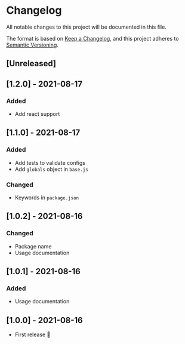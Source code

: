 # Changelog

All notable changes to this project will be documented in this file.

The format is based on [Keep a Changelog](https://keepachangelog.com/en/1.0.0/), and this project adheres
to [Semantic Versioning](https://semver.org/spec/v2.0.0.html).

## [Unreleased]

## [1.2.0] - 2021-08-17
### Added
- Add react support

## [1.1.0] - 2021-08-17
### Added
- Add tests to validate configs
- Add `globals` object in `base.js`

### Changed
- Keywords in `package.json`

## [1.0.2] - 2021-08-16
### Changed
- Package name
- Usage documentation

## [1.0.1] - 2021-08-16
### Added
- Usage documentation

## [1.0.0] - 2021-08-16
- First release 🚀
